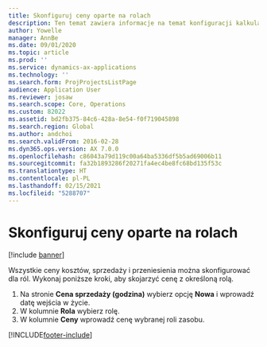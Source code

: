 ```yaml
---
title: Skonfiguruj ceny oparte na rolach
description: Ten temat zawiera informacje na temat konfiguracji kalkulacji cen dla danych ról.
author: Yowelle
manager: AnnBe
ms.date: 09/01/2020
ms.topic: article
ms.prod: ''
ms.service: dynamics-ax-applications
ms.technology: ''
ms.search.form: ProjProjectsListPage
audience: Application User
ms.reviewer: josaw
ms.search.scope: Core, Operations
ms.custom: 82022
ms.assetid: bd2fb375-84c6-428a-8e54-f0f719045898
ms.search.region: Global
ms.author: andchoi
ms.search.validFrom: 2016-02-28
ms.dyn365.ops.version: AX 7.0.0
ms.openlocfilehash: c86043a79d119c00a64ba5336df5b5ad69006b11
ms.sourcegitcommit: fa32b1893286f20271fa4ec4be8fc68bd135f53c
ms.translationtype: HT
ms.contentlocale: pl-PL
ms.lasthandoff: 02/15/2021
ms.locfileid: "5288707"
---
```

# <a name="set-up-role-based-pricing"></a>Skonfiguruj ceny oparte na rolach

[!include [banner](../includes/banner.md)]

Wszystkie ceny kosztów, sprzedaży i przeniesienia można skonfigurować dla ról. Wykonaj poniższe kroki, aby skojarzyć cenę z określoną rolą.

1. Na stronie **Cena sprzedaży (godzina)** wybierz opcję **Nowa** i wprowadź datę wejścia w życie.
2. W kolumnie **Rola** wybierz rolę.
3. W kolumnie **Ceny** wprowadź cenę wybranej roli zasobu.


[!INCLUDE[footer-include](../includes/footer-banner.md)]